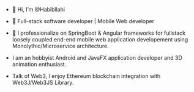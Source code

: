 - 👋 Hi, I’m @Habibllahi
- 👀 Full-stack software developer | Mobile Web developer 

- 💞️ I professionalize on SpringBoot & Angular frameworks for fullstack loosely coupled end-end mobile web application developement using Monolythic/Microservice architecture.
- I am an hobbyist Android and JavaFX application developer and 3D animation enthusiast.
- Talk of Web3, I enjoy Ethereum blockchain integration with Web3J/Web3JS Library.
<!---
Habibllahi/Habibllahi is a ✨ special ✨ repository because its `README.md` (this file) appears on your GitHub proYou can click the Preview link to take a look at your changes.
--->
